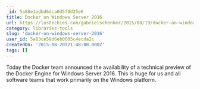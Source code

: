 ```yaml
---
_id: 5a88e1adbd6dca0d5f0d25e6
title: Docker on Windows Server 2016
url: https://lostechies.com/gabrielschenker/2015/08/19/docker-on-windows-server-2016/
category: libraries-tools
slug: 'docker-on-windows-server-2016'
user_id: 5a83ce59d6eb0005c4ecda2c
createdOn: '2015-08-20T21:48:00.000Z'
tags: []
---
```


Today the Docker team announced the availability of a technical preview of the Docker Engine for Windows Server 2016. This is huge for us and all software teams that work primarily on the Windows platform.
